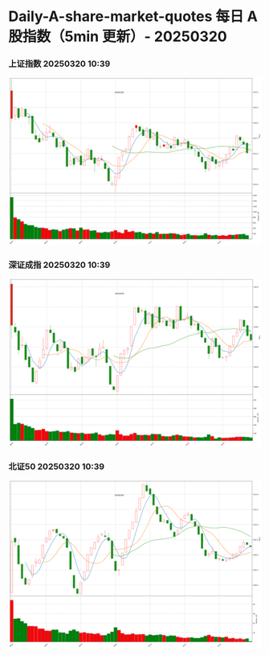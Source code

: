 
# Daily-A-share-market-quotes 每日 A 股指数（5min 更新）- 20250320

### 上证指数 20250320 10:39
![](./fig/2025/3/20250320-sh000001.png)

### 深证成指 20250320 10:39
![](./fig/2025/3/20250320-sz399001.png)

### 北证50 20250320 10:39
![](./fig/2025/3/20250320-bj899050.png)
